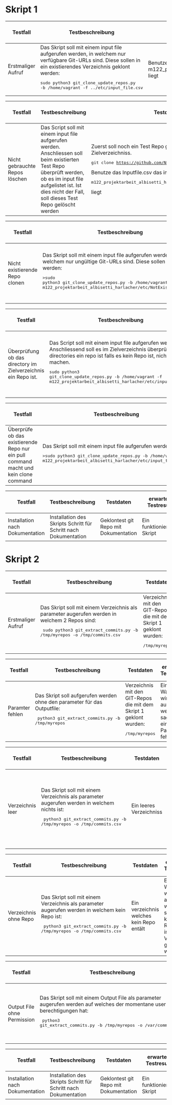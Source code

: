 # Skript 1

| Testfall | Testbeschreibung | Testdaten | erwartetes Testresultat | erhaltenes Testresultat | Tester | Testdatum und Teststatus |
|  - | - | - | - | - | - | - |
| Erstmaliger Aufruf | Das Skript soll mit einem input file aufgerufen werden, in welchem nur verfügbare Git-URLs sind. Diese sollen in ein existierendes Verzeichnis geklont werden:<pre>sudo python3 git_clone_update_repos.py -b /home/vagrant -f ../etc/input_file.csv</pre> | Benutze das Inputfile.csv das im m122_projektarbeit_albisetti_harlacher/etc/ liegt| Alle Repos werden darin geklont | Alle Repos auf welche man Berechtigungen hat werden ins Zielverzeichnis geklont | Paul Albisetti | 30.04.2022, Bestanden |

| Testfall | Testbeschreibung | Testdaten | erwartetes Testresultat | erhaltenes Testresultat | Tester | Testdatum und Teststatus |
|  - | - | - | - | - | - | - |
|Nicht gebrauchte Repos löschen | Das Script soll mit einem input file aufgerufen werden. Anschliessen soll beim existierten Test Repo überprüft werden, ob es im input file aufgelistet ist. Ist dies nicht der Fall, soll dieses Test Repo gelöscht werden | Zuerst soll noch ein Test Repo geklont werden im gleichen Zielverzeichniss. <pre>git clone https://github.com/Nightshade1925/TicketSystem.git</pre> Benutze das Inputfile.csv das im <pre>m122_projektarbeit_albisetti_harlacher/etc/ </pre> liegt| Alle Repos werden geklont und das zuerst geklonte Repo wird gelöscht.| Repos werden geklont/gepullt und das zuerst geklonte Repo wird gelöscht | Paul Albisetti | 30.04.2022, Bestanden |

| Testfall | Testbeschreibung | Testdaten | erwartetes Testresultat | erhaltenes Testresultat | Tester | Testdatum und Teststatus |
|  - | - | - | - | - | - | - |
| Nicht existierende Repo clonen | Das Skript soll mit einem input file aufgerufen werden, in welchem nur ungültige Git-URLs sind. Diese sollen geklont werden:<pre>>sudo python3 git_clone_update_repos.py -b /home/vagrant -f m122_projektarbeit_albisetti_harlacher/etc/NotExistingRepo.csv</pre> | Benutze das NotExistingRepo.csv das im <pre>m122_projektarbeit_albisetti_harlacher/etc/ </pre> liegt | Nichts wurde geklonnt. Im log file sollte die Fehlermeldung stehen, "couldn't clone repo name".| Fehlermeldung wird in logs geschrieben. "Couldn't clone git@github.com:dmtbz/adsfasdfasdfa.git" wird in Konsole geschrieben | Paul Albisetti | 30.04.2022, Bestanden |

| Testfall | Testbeschreibung | Testdaten | erwartetes Testresultat | erhaltenes Testresultat | Tester | Testdatum und Teststatus |
|  - | - | - | - | - | - | - |
| Überprüfung ob das directory im Zielverzeichnis ein Repo ist. | Das Script soll mit einem input file aufgerufen werden. Anschliessend soll es im Zielverzeichnis überprüfen ob alle directories ein repo ist falls es kein Repo ist, nichts machen.<pre>sudo python3 git_clone_update_repos.py -b /home/vagrant -f m122_projektarbeit_albisetti_harlacher/etc/input_file.csv</pre> | Zuerst soll ein neues directory im Zielverzeichnis erstellt werden. Benutze das Inputfile.csv das im <pre>m122_projektarbeit_albisetti_harlacher/etc/ </pre> liegt | Verzeichnis wird erstellt und alle Repos werden geklont. Das erstellte directory ist immer noch vorhanden.| Normale Repos werden im Ziel Repo ignoriert | Paul Albisetti | 30.04.2022, Bestanden |

| Testfall | Testbeschreibung | Testdaten | erwartetes Testresultat | erhaltenes Testresultat | Tester | Testdatum und Teststatus |
|  - | - | - | - | - | - | - |
| Überprüfe ob das existierende Repo nur ein pull command macht und kein clone command | Das Skript soll mit einem input file aufgerufen werden: <pre>>sudo python3 git_clone_update_repos.py -b /home/vagrant -f m122_projektarbeit_albisetti_harlacher/etc/input_file.csv</pre> | Zuerst muss das folgende Repository im Zielverzeichnis geklont werden <pre>https://github.com/Nightshade1925/m122_projektarbeit_albisetti_harlacher.git</pre>| Repos welche noch nicht existieren werden geklont, existierende ewrden gepullt | Repos werden gepullt wenn sie bereits existieren | Paul Albisetti | 30.04.2022, Bestanden |

| Testfall | Testbeschreibung | Testdaten | erwartetes Testresultat | erhaltenes Testresultat | Tester | Testdatum und Teststatus |
|  - | - | - | - | - | - | - |
| Installation nach Dokumentation | Installation des Skripts Schritt für Schritt nach Dokumentation | Geklontest git Repo mit Dokumentation | Ein funktionierendes Skript | Skript funktioniert nach Anleitung | Paul Albisetti | 20.04.2022, Bestanden |


# Skript 2

| Testfall | Testbeschreibung | Testdaten | erwartetes Testresultat | erhaltenes Testresultat | Tester | Testdatum und Teststatus |
|  - | - | - | - | - | - | - |
| Erstmaliger Aufruf | Das Skript soll mit einem Verzeichnis als parameter augerufen werden in welchem 2 Repos sind:<pre> sudo python3 git_extract_commits.py -b /tmp/myrepos -o /tmp/commits.csv</pre> | Verzeichnis mit den GIT-Repos die mit dem Skript 1 geklont wurden:<pre>/tmp/myrepos</pre> | Alle Repos aus /tmp/myrepos werden gelesen und ein File /tmp/commits.csv erstellt mit allen Commits beider Repos | File mit allen Commit wurde erstellt. |Benjamin Harlacher|26.04.2022 Bestanden|

| Testfall | Testbeschreibung | Testdaten | erwartetes Testresultat | erhaltenes Testresultat | Tester | Testdatum und Teststatus |
|  - | - | - | - | - | - | - |
| Paramter fehlen | Das Skript soll aufgerufen werden ohne den parameter für das Outputfile:<pre> python3 git_extract_commits.py -b /tmp/myrepos</pre> | Verzeichnis mit den GIT-Repos die mit dem Skript 1 geklont wurden:<pre>/tmp/myrepos</pre> | Eine Warnung wird ausgegeben welche sagt, dass ein Input Parameter fehlt  |Warnung wurde ausgegeben |Benjamin Harlacher |26.04.2022 Bestanden|

| Testfall | Testbeschreibung | Testdaten | erwartetes Testresultat | erhaltenes Testresultat | Tester | Testdatum und Teststatus |
|  - | - | - | - | - | - | - |
| Verzeichnis leer | Das Skript soll mit einem Verzeichnis als parameter augerufen werden in welchem nichts ist:<pre> python3 git_extract_commits.py -b /tmp/myrepos -o /tmp/commits.csv</pre> | Ein leeres Verzeichniss | Eine Warnung wird ausgegeben welche sagt, dass kein Repository im Verzeichnis gefunden wrude  |Exception bekommen anstatt eine Warnung |Benjamin Harlacher |26.04.2022 Nicht Bestanden  30.04.2022 Bestanden|

| Testfall | Testbeschreibung | Testdaten | erwartetes Testresultat | erhaltenes Testresultat | Tester | Testdatum und Teststatus |
|  - | - | - | - | - | - | - |
| Verzeichnis ohne Repo | Das Skript soll mit einem Verzeichnis als parameter augerufen werden in welchem kein Repo ist:<pre> python3 git_extract_commits.py -b /tmp/myrepos -o /tmp/commits.csv</pre> | Ein verzeichnis welches kein Repo entält | Eine Warnung wird ausgegeben welche sagt, dass kein Repository im Verzeichnis gefunden wurde  |Exception bekommen anstatt eine Warnung |Benjamin Harlacher |26.04.2022 Nicht bestanden  30.04.2022 Bestanden|

| Testfall | Testbeschreibung | Testdaten | erwartetes Testresultat | erhaltenes Testresultat | Tester | Testdatum und Teststatus |
|  - | - | - | - | - | - | - |
| Output File ohne Permission | Das Skript soll mit einem Output File als parameter augerufen werden auf welches der momentane user keien berechtigungen hat:<pre> python3 git_extract_commits.py -b /tmp/myrepos -o /var/commits.csv</pre> | Ein Output File Path auf welcher der user kein Zugriff hat | Eine Warnung wird ausgegeben welche sagt, dass Berechtigungen fehlen um das Output File zu erstellen|Ein Exception bekommen anstatt eine Warnung |Benjamin Harlacher|26.04.2022 Nicht bestanden 30.04.2022 Bestanden|

| Testfall | Testbeschreibung | Testdaten | erwartetes Testresultat | erhaltenes Testresultat | Tester | Testdatum und Teststatus |
|  - | - | - | - | - | - | - |
| Installation nach Dokumentation | Installation des Skripts Schritt für Schritt nach Dokumentation | Geklontest git Repo mit Dokumentation | Ein funktionierends Skript | |Benjamin Harlacher |26.04.2022 Bestanden |

